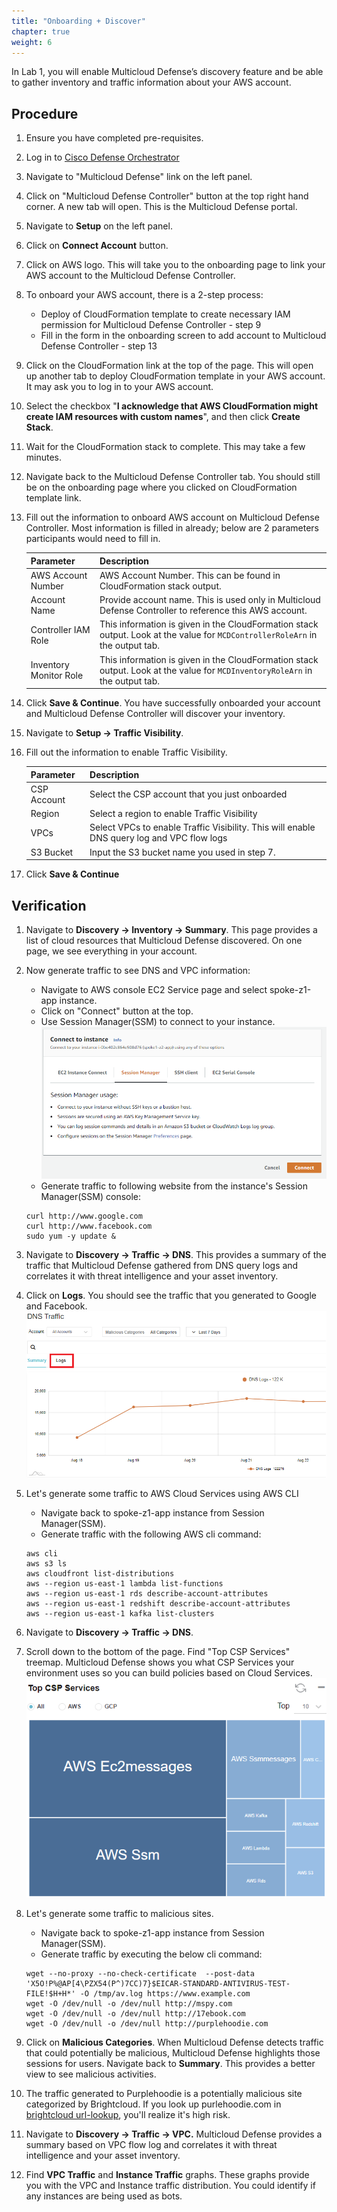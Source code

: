 ```yaml
---
title: "Onboarding + Discover"
chapter: true
weight: 6
---
```




In Lab 1, you will enable Multicloud Defense’s discovery feature and be able to gather inventory and traffic information about your AWS account.

## Procedure

1. Ensure you have completed pre-requisites.
2. Log in to [Cisco Defense Orchestrator](https://www.defenseorchestrator.com/)
3. Navigate to "Multicloud Defense" link on the left panel.
4. Click on "Multicloud Defense Controller" button at the top right hand corner. A new tab will open. This is the Multicloud Defense portal. 
5. Navigate to **Setup** on the left panel.
6. Click on **Connect Account** button.
7. Click on AWS logo. This will take you to the onboarding page to link your AWS account to the Multicloud Defense Controller.
8. To onboard your AWS account, there is a 2-step process:
      * Deploy of CloudFormation template to create necessary IAM permission for Multicloud Defense Controller - step 9
      * Fill in the form in the onboarding screen to add account to Multicloud Defense Controller - step 13
9. Click on the CloudFormation link at the top of the page. This will open up another tab to deploy CloudFormation template in your AWS account. It may ask you to log in to your AWS account.
10. Select the checkbox "**I acknowledge that AWS CloudFormation might create IAM resources with custom names**", and then click **Create Stack**.
11. Wait for the CloudFormation stack to complete. This may take a few minutes.
12. Navigate back to the Multicloud Defense Controller tab. You should still be on the onboarding page where you clicked on CloudFormation template link.
13. Fill out the information to onboard AWS account on Multicloud Defense Controller. Most information is filled in already; below are 2 parameters participants would need to fill in. 

     Parameter | Description
     ---------|--------------
     AWS Account Number | AWS Account Number. This can be found in CloudFormation stack output.
     Account Name | Provide account name. This is used only in Multicloud Defense Controller to reference this AWS account.
     Controller IAM Role | This information is given in the CloudFormation stack output. Look at the value for `MCDControllerRoleArn` in the output tab. 
     Inventory Monitor Role | This information is given in the CloudFormation stack output. Look at the value for `MCDInventoryRoleArn` in the output tab. 

12. Click **Save & Continue**. You have successfully onboarded your account and Multicloud Defense Controller will discover your inventory.
13. Navigate to **Setup -> Traffic Visibility**.
14. Fill out the information to enable Traffic Visibility.

     Parameter | Description
     ----------|-------------
     CSP Account | Select the CSP account that you just onboarded
     Region | Select a region to enable Traffic Visibility
     VPCs | Select VPCs to enable Traffic Visibility. This will enable DNS query log and VPC flow logs
     S3 Bucket | Input the S3 bucket name you used in step 7.

15. Click **Save & Continue**

## Verification

1. Navigate to **Discovery -> Inventory -> Summary**. This page provides a list of cloud resources that Multicloud Defense discovered. On one page, we see everything in your account. 
2. Now generate traffic to see DNS and VPC information:

      *  Navigate to AWS console EC2 Service page and select spoke-z1-app instance.
      *  Click on "Connect" button at the top.
      *  Use Session Manager(SSM) to connect to your instance.
         ![SSM](/static/16-lab/SSM.png)
      *  Generate traffic to following website from the instance's Session Manager(SSM) console:

      ```
      curl http://www.google.com
      curl http://www.facebook.com
      sudo yum -y update &
      ```
    
4. Navigate to **Discovery -> Traffic -> DNS**. This provides a summary of the traffic that Multicloud Defense gathered from DNS query logs and correlates it with threat intelligence and your asset inventory. 
5. Click on **Logs**. You should see the traffic that you generated to Google and Facebook.  
![DNS](/static/16-lab/DNS_traffic.png)
6. Let's generate some traffic to AWS Cloud Services using AWS CLI

     *  Navigate back to spoke-z1-app instance from Session Manager(SSM).
     *  Generate traffic with the following AWS cli command:


    ```
    aws cli
    aws s3 ls
    aws cloudfront list-distributions
    aws --region us-east-1 lambda list-functions
    aws --region us-east-1 rds describe-account-attributes
    aws --region us-east-1 redshift describe-account-attributes
    aws --region us-east-1 kafka list-clusters
    ```

7. Navigate to **Discovery -> Traffic -> DNS**. 
8. Scroll down to the bottom of the page. Find "Top CSP Services" treemap. Multicloud Defense shows you what CSP Services your environment uses so you can build policies based on Cloud Services.
![Cloud_Service](/static/16-lab/CSP_Services.png)
9. Let's generate some traffic to malicious sites.

     * Navigate back to spoke-z1-app instance from Session Manager(SSM).
     * Generate traffic by executing the below cli command:

    ```
    wget --no-proxy --no-check-certificate  --post-data 'X5O!P%@AP[4\PZX54(P^)7CC)7}$EICAR-STANDARD-ANTIVIRUS-TEST-FILE!$H+H*' -O /tmp/av.log https://www.example.com
    wget -O /dev/null -o /dev/null http://mspy.com
    wget -O /dev/null -o /dev/null http://17ebook.com
    wget -O /dev/null -o /dev/null http://purplehoodie.com
    ```

10. Click on **Malicious Categories**. When Multicloud Defense detects traffic that could potentially be malicious, Multicloud Defense highlights those sessions for users. Navigate back to **Summary**. This provides a better view to see malicious activities.
11. The traffic generated to Purplehoodie is a potentially malicious site categorized by Brightcloud. If you look up purlehoodie.com in [brightcloud url-lookup](https://www.brightcloud.com/tools/url-ip-lookup.php), you'll realize it's high risk.
12. Navigate to **Discovery -> Traffic -> VPC.** Multicloud Defense provides a summary based on VPC flow log and correlates it with threat intelligence and your asset inventory. 
13. Find **VPC Traffic** and **Instance Traffic** graphs. These graphs provide you with the VPC and Instance traffic distribution. You could identify if any instances are being used as bots.
<br>
